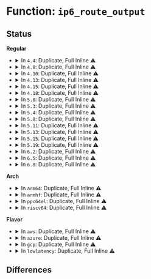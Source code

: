 # Function: <code>ip6_route_output</code>

## Status
<b>Regular</b>
<ul>
<li>
<details>
<summary>In <code>4.4</code>: Duplicate, Full Inline ⚠️</summary>

**Collision:** Static Duplication

**Inline:** Full

**Transformation:** False

**Instances:**

```
In net/ipv6/ip6_output.c (ffffffff817c45f9)
Location: include/net/ip6_route.h:70
Inline: True
Inline callers:
  - net/ipv6/ip6_output.c:ip6_dst_lookup_tail
```
```
In net/ipv6/route.c (ffffffff817d6ee1)
Location: include/net/ip6_route.h:70
Inline: True
Inline callers:
  - net/ipv6/route.c:ip6_update_pmtu
  - net/ipv6/route.c:inet6_rtm_getroute
```
```
In net/ipv6/ndisc.c (ffffffff817e0d4d)
Location: include/net/ip6_route.h:70
Inline: True
Inline callers:
  - net/ipv6/ndisc.c:ndisc_send_redirect
```
```
In net/ipv6/icmp.c (ffffffff817e7a6d)
Location: include/net/ip6_route.h:70
Inline: True
Inline callers:
  - net/ipv6/icmp.c:icmp6_send
```
```
In net/ipv6/ip6mr.c (ffffffff817f9fa9)
Location: include/net/ip6_route.h:70
Inline: True
```
```
In net/ipv6/xfrm6_policy.c (ffffffff817fc001)
Location: include/net/ip6_route.h:70
Inline: True
Inline callers:
  - net/ipv6/xfrm6_policy.c:xfrm6_dst_lookup
```
```
In net/ipv6/netfilter.c (ffffffff817fdb71)
Location: include/net/ip6_route.h:70
Inline: True
Inline callers:
  - net/ipv6/netfilter.c:nf_ip6_route
  - net/ipv6/netfilter.c:ip6_route_me_harder
```
</details>
</li>
<li>
<details>
<summary>In <code>4.8</code>: Duplicate, Full Inline ⚠️</summary>

**Collision:** Static Duplication

**Inline:** Full

**Transformation:** False

**Instances:**

```
In net/ipv6/ip6_output.c (ffffffff81831704)
Location: include/net/ip6_route.h:71
Inline: True
Inline callers:
  - net/ipv6/ip6_output.c:ip6_dst_lookup_tail
```
```
In net/ipv6/route.c (ffffffff81842726)
Location: include/net/ip6_route.h:71
Inline: True
Inline callers:
  - net/ipv6/route.c:inet6_rtm_getroute
  - net/ipv6/route.c:ip6_update_pmtu
```
```
In net/ipv6/ndisc.c (ffffffff8184f646)
Location: include/net/ip6_route.h:71
Inline: True
Inline callers:
  - net/ipv6/ndisc.c:ndisc_send_redirect
```
```
In net/ipv6/icmp.c (ffffffff81855eff)
Location: include/net/ip6_route.h:71
Inline: True
Inline callers:
  - net/ipv6/icmp.c:icmp6_send
```
```
In net/ipv6/ip6mr.c (ffffffff81869813)
Location: include/net/ip6_route.h:71
Inline: True
```
```
In net/ipv6/xfrm6_policy.c (ffffffff8186b8fa)
Location: include/net/ip6_route.h:71
Inline: True
Inline callers:
  - net/ipv6/xfrm6_policy.c:xfrm6_dst_lookup
```
```
In net/ipv6/netfilter.c (ffffffff8186d4a1)
Location: include/net/ip6_route.h:71
Inline: True
Inline callers:
  - net/ipv6/netfilter.c:nf_ip6_route
  - net/ipv6/netfilter.c:ip6_route_me_harder
```
</details>
</li>
<li>
<details>
<summary>In <code>4.10</code>: Duplicate, Full Inline ⚠️</summary>

**Collision:** Static Duplication

**Inline:** Full

**Transformation:** False

**Instances:**

```
In net/ipv6/ip6_output.c (ffffffff81863170)
Location: include/net/ip6_route.h:75
Inline: True
Inline callers:
  - net/ipv6/ip6_output.c:ip6_dst_lookup_tail
```
```
In net/ipv6/route.c (ffffffff818744a6)
Location: include/net/ip6_route.h:75
Inline: True
Inline callers:
  - net/ipv6/route.c:inet6_rtm_getroute
  - net/ipv6/route.c:ip6_update_pmtu
```
```
In net/ipv6/ndisc.c (ffffffff818815a9)
Location: include/net/ip6_route.h:75
Inline: True
Inline callers:
  - net/ipv6/ndisc.c:ndisc_send_redirect
```
```
In net/ipv6/icmp.c (ffffffff81887d54)
Location: include/net/ip6_route.h:75
Inline: True
Inline callers:
  - net/ipv6/icmp.c:icmp6_send
```
```
In net/ipv6/ip6mr.c (ffffffff8189c663)
Location: include/net/ip6_route.h:75
Inline: True
```
```
In net/ipv6/xfrm6_policy.c (ffffffff8189e75a)
Location: include/net/ip6_route.h:75
Inline: True
Inline callers:
  - net/ipv6/xfrm6_policy.c:xfrm6_dst_lookup
```
```
In net/ipv6/netfilter.c (ffffffff818a0281)
Location: include/net/ip6_route.h:75
Inline: True
Inline callers:
  - net/ipv6/netfilter.c:nf_ip6_route
  - net/ipv6/netfilter.c:ip6_route_me_harder
```
```
In net/ipv6/seg6_iptunnel.c (ffffffff818a46dd)
Location: include/net/ip6_route.h:75
Inline: True
Inline callers:
  - net/ipv6/seg6_iptunnel.c:seg6_output
```
</details>
</li>
<li>
<details>
<summary>In <code>4.13</code>: Duplicate, Full Inline ⚠️</summary>

**Collision:** Static Duplication

**Inline:** Full

**Transformation:** False

**Instances:**

```
In net/ipv6/ip6_output.c (ffffffff81887958)
Location: include/net/ip6_route.h:76
Inline: True
Inline callers:
  - net/ipv6/ip6_output.c:ip6_dst_lookup_tail
```
```
In net/ipv6/route.c (ffffffff81899469)
Location: include/net/ip6_route.h:76
Inline: True
Inline callers:
  - net/ipv6/route.c:inet6_rtm_getroute
  - net/ipv6/route.c:ip6_update_pmtu
```
```
In net/ipv6/ndisc.c (ffffffff818a7615)
Location: include/net/ip6_route.h:76
Inline: True
Inline callers:
  - net/ipv6/ndisc.c:ndisc_send_redirect
```
```
In net/ipv6/icmp.c (ffffffff818ae3b1)
Location: include/net/ip6_route.h:76
Inline: True
Inline callers:
  - net/ipv6/icmp.c:icmp6_send
```
```
In net/ipv6/ip6mr.c (ffffffff818c2a23)
Location: include/net/ip6_route.h:76
Inline: True
```
```
In net/ipv6/xfrm6_policy.c (ffffffff818c4e0a)
Location: include/net/ip6_route.h:76
Inline: True
Inline callers:
  - net/ipv6/xfrm6_policy.c:xfrm6_dst_lookup
```
```
In net/ipv6/netfilter.c (ffffffff818c68c1)
Location: include/net/ip6_route.h:76
Inline: True
Inline callers:
  - net/ipv6/netfilter.c:nf_ip6_route
  - net/ipv6/netfilter.c:ip6_route_me_harder
```
```
In net/ipv6/seg6_iptunnel.c (ffffffff818caf7a)
Location: include/net/ip6_route.h:76
Inline: True
Inline callers:
  - net/ipv6/seg6_iptunnel.c:seg6_output
```
</details>
</li>
<li>
<details>
<summary>In <code>4.15</code>: Duplicate, Full Inline ⚠️</summary>

**Collision:** Static Duplication

**Inline:** Full

**Transformation:** False

**Instances:**

```
In net/ipv6/ip6_output.c (ffffffff81908c08)
Location: include/net/ip6_route.h:77
Inline: True
Inline callers:
  - net/ipv6/ip6_output.c:ip6_dst_lookup_tail
```
```
In net/ipv6/route.c (ffffffff8191da43)
Location: include/net/ip6_route.h:77
Inline: True
Inline callers:
  - net/ipv6/route.c:inet6_rtm_getroute
  - net/ipv6/route.c:ip6_update_pmtu
```
```
In net/ipv6/ndisc.c (ffffffff8192a081)
Location: include/net/ip6_route.h:77
Inline: True
Inline callers:
  - net/ipv6/ndisc.c:ndisc_send_redirect
```
```
In net/ipv6/icmp.c (ffffffff81931053)
Location: include/net/ip6_route.h:77
Inline: True
Inline callers:
  - net/ipv6/icmp.c:icmp6_send
```
```
In net/ipv6/ip6mr.c (ffffffff81944e33)
Location: include/net/ip6_route.h:77
Inline: True
```
```
In net/ipv6/xfrm6_policy.c (ffffffff81947e9d)
Location: include/net/ip6_route.h:77
Inline: True
Inline callers:
  - net/ipv6/xfrm6_policy.c:xfrm6_dst_lookup
```
```
In net/ipv6/netfilter.c (ffffffff81949ca1)
Location: include/net/ip6_route.h:77
Inline: True
Inline callers:
  - net/ipv6/netfilter.c:nf_ip6_route
  - net/ipv6/netfilter.c:ip6_route_me_harder
```
```
In net/ipv6/seg6_iptunnel.c (ffffffff8194e8c0)
Location: include/net/ip6_route.h:77
Inline: True
Inline callers:
  - net/ipv6/seg6_iptunnel.c:seg6_output
```
</details>
</li>
<li>
<details>
<summary>In <code>4.18</code>: Duplicate, Full Inline ⚠️</summary>

**Collision:** Static Duplication

**Inline:** Full

**Transformation:** False

**Instances:**

```
In net/ipv6/ip6_output.c (ffffffff8195fda0)
Location: include/net/ip6_route.h:84
Inline: True
Inline callers:
  - net/ipv6/ip6_output.c:ip6_dst_lookup_tail
```
```
In net/ipv6/route.c (ffffffff81972810)
Location: include/net/ip6_route.h:84
Inline: True
Inline callers:
  - net/ipv6/route.c:inet6_rtm_getroute
  - net/ipv6/route.c:ip6_update_pmtu
```
```
In net/ipv6/ndisc.c (ffffffff8198235a)
Location: include/net/ip6_route.h:84
Inline: True
Inline callers:
  - net/ipv6/ndisc.c:ndisc_send_redirect
```
```
In net/ipv6/icmp.c (ffffffff81989cf4)
Location: include/net/ip6_route.h:84
Inline: True
Inline callers:
  - net/ipv6/icmp.c:icmp6_send
```
```
In net/ipv6/ip6mr.c (ffffffff8199e1bb)
Location: include/net/ip6_route.h:84
Inline: True
```
```
In net/ipv6/xfrm6_policy.c (ffffffff819a0ff7)
Location: include/net/ip6_route.h:84
Inline: True
Inline callers:
  - net/ipv6/xfrm6_policy.c:xfrm6_dst_lookup
```
```
In net/ipv6/netfilter.c (ffffffff819a2cb1)
Location: include/net/ip6_route.h:84
Inline: True
Inline callers:
  - net/ipv6/netfilter.c:nf_ip6_route
  - net/ipv6/netfilter.c:ip6_route_me_harder
```
```
In net/ipv6/seg6_iptunnel.c (ffffffff819a7c39)
Location: include/net/ip6_route.h:84
Inline: True
Inline callers:
  - net/ipv6/seg6_iptunnel.c:seg6_output
```
</details>
</li>
<li>
<details>
<summary>In <code>5.0</code>: Duplicate, Full Inline ⚠️</summary>

**Collision:** Static Duplication

**Inline:** Full

**Transformation:** False

**Instances:**

```
In net/ipv6/ip6_output.c (ffffffff81994b3f)
Location: include/net/ip6_route.h:84
Inline: True
Inline callers:
  - net/ipv6/ip6_output.c:ip6_dst_lookup_tail
```
```
In net/ipv6/route.c (ffffffff819a837f)
Location: include/net/ip6_route.h:84
Inline: True
Inline callers:
  - net/ipv6/route.c:inet6_rtm_getroute
  - net/ipv6/route.c:ip6_update_pmtu
```
```
In net/ipv6/ndisc.c (ffffffff819b8a0a)
Location: include/net/ip6_route.h:84
Inline: True
Inline callers:
  - net/ipv6/ndisc.c:ndisc_send_redirect
```
```
In net/ipv6/icmp.c (ffffffff819c05aa)
Location: include/net/ip6_route.h:84
Inline: True
Inline callers:
  - net/ipv6/icmp.c:icmp6_send
```
```
In net/ipv6/ip6mr.c (ffffffff819d4c7b)
Location: include/net/ip6_route.h:84
Inline: True
Inline callers:
  - net/ipv6/ip6mr.c:ip6mr_forward2
```
```
In net/ipv6/xfrm6_policy.c (ffffffff819d7c2a)
Location: include/net/ip6_route.h:84
Inline: True
Inline callers:
  - net/ipv6/xfrm6_policy.c:xfrm6_dst_lookup
```
```
In net/ipv6/netfilter.c (ffffffff819d9951)
Location: include/net/ip6_route.h:84
Inline: True
Inline callers:
  - net/ipv6/netfilter.c:nf_ip6_route
  - net/ipv6/netfilter.c:ip6_route_me_harder
```
```
In net/ipv6/seg6_iptunnel.c (ffffffff819de792)
Location: include/net/ip6_route.h:84
Inline: True
Inline callers:
  - net/ipv6/seg6_iptunnel.c:seg6_output
```
</details>
</li>
<li>
<details>
<summary>In <code>5.3</code>: Duplicate, Full Inline ⚠️</summary>

**Collision:** Static Duplication

**Inline:** Full

**Transformation:** False

**Instances:**

```
In net/ipv6/ip6_output.c (ffffffff81a00746)
Location: include/net/ip6_route.h:94
Inline: True
Inline callers:
  - net/ipv6/ip6_output.c:ip6_dst_lookup_tail
```
```
In net/ipv6/route.c (ffffffff81a15587)
Location: include/net/ip6_route.h:94
Inline: True
Inline callers:
  - net/ipv6/route.c:inet6_rtm_getroute
  - net/ipv6/route.c:ip6_update_pmtu
```
```
In net/ipv6/ndisc.c (ffffffff81a2747a)
Location: include/net/ip6_route.h:94
Inline: True
Inline callers:
  - net/ipv6/ndisc.c:ndisc_send_redirect
```
```
In net/ipv6/icmp.c (ffffffff81a2eb29)
Location: include/net/ip6_route.h:94
Inline: True
Inline callers:
  - net/ipv6/icmp.c:icmpv6_xrlim_allow
```
```
In net/ipv6/ip6mr.c (ffffffff81a43acc)
Location: include/net/ip6_route.h:94
Inline: True
Inline callers:
  - net/ipv6/ip6mr.c:ip6mr_forward2
```
```
In net/ipv6/xfrm6_policy.c (ffffffff81a46c37)
Location: include/net/ip6_route.h:94
Inline: True
Inline callers:
  - net/ipv6/xfrm6_policy.c:xfrm6_dst_lookup
```
```
In net/ipv6/netfilter.c (ffffffff81a481c1)
Location: include/net/ip6_route.h:94
Inline: True
Inline callers:
  - net/ipv6/netfilter.c:__nf_ip6_route
  - net/ipv6/netfilter.c:ip6_route_me_harder
```
```
In net/ipv6/seg6_iptunnel.c (ffffffff81a4d30b)
Location: include/net/ip6_route.h:94
Inline: True
Inline callers:
  - net/ipv6/seg6_iptunnel.c:seg6_output
```
</details>
</li>
<li>
<details>
<summary>In <code>5.4</code>: Duplicate, Full Inline ⚠️</summary>

**Collision:** Static Duplication

**Inline:** Full

**Transformation:** False

**Instances:**

```
In net/ipv6/ip6_output.c (ffffffff81a37316)
Location: include/net/ip6_route.h:94
Inline: True
Inline callers:
  - net/ipv6/ip6_output.c:ip6_dst_lookup_tail
```
```
In net/ipv6/route.c (ffffffff81a4c157)
Location: include/net/ip6_route.h:94
Inline: True
Inline callers:
  - net/ipv6/route.c:inet6_rtm_getroute
  - net/ipv6/route.c:ip6_update_pmtu
```
```
In net/ipv6/ndisc.c (ffffffff81a5deda)
Location: include/net/ip6_route.h:94
Inline: True
Inline callers:
  - net/ipv6/ndisc.c:ndisc_send_redirect
```
```
In net/ipv6/icmp.c (ffffffff81a65679)
Location: include/net/ip6_route.h:94
Inline: True
Inline callers:
  - net/ipv6/icmp.c:icmpv6_xrlim_allow
```
```
In net/ipv6/ip6mr.c (ffffffff81a7a74c)
Location: include/net/ip6_route.h:94
Inline: True
Inline callers:
  - net/ipv6/ip6mr.c:ip6mr_forward2
```
```
In net/ipv6/xfrm6_policy.c (ffffffff81a7d7e7)
Location: include/net/ip6_route.h:94
Inline: True
Inline callers:
  - net/ipv6/xfrm6_policy.c:xfrm6_dst_lookup
```
```
In net/ipv6/netfilter.c (ffffffff81a7ed71)
Location: include/net/ip6_route.h:94
Inline: True
Inline callers:
  - net/ipv6/netfilter.c:__nf_ip6_route
  - net/ipv6/netfilter.c:ip6_route_me_harder
```
```
In net/ipv6/seg6_iptunnel.c (ffffffff81a83edb)
Location: include/net/ip6_route.h:94
Inline: True
Inline callers:
  - net/ipv6/seg6_iptunnel.c:seg6_output
```
</details>
</li>
<li>
<details>
<summary>In <code>5.8</code>: Duplicate, Full Inline ⚠️</summary>

**Collision:** Static Duplication

**Inline:** Full

**Transformation:** False

**Instances:**

```
In net/ipv6/ip6_output.c (ffffffff81b2c846)
Location: include/net/ip6_route.h:94
Inline: True
Inline callers:
  - net/ipv6/ip6_output.c:ip6_dst_lookup_tail
```
```
In net/ipv6/route.c (ffffffff81b45cd6)
Location: include/net/ip6_route.h:94
Inline: True
Inline callers:
  - net/ipv6/route.c:inet6_rtm_getroute
  - net/ipv6/route.c:ip6_update_pmtu
```
```
In net/ipv6/ndisc.c (ffffffff81b56ca6)
Location: include/net/ip6_route.h:94
Inline: True
Inline callers:
  - net/ipv6/ndisc.c:ndisc_send_redirect
```
```
In net/ipv6/icmp.c (ffffffff81b5eb12)
Location: include/net/ip6_route.h:94
Inline: True
Inline callers:
  - net/ipv6/icmp.c:icmp6_send
  - net/ipv6/icmp.c:icmpv6_xrlim_allow
```
```
In net/ipv6/ip6mr.c (ffffffff81b7601e)
Location: include/net/ip6_route.h:94
Inline: True
```
```
In net/ipv6/xfrm6_policy.c (ffffffff81b780d7)
Location: include/net/ip6_route.h:94
Inline: True
Inline callers:
  - net/ipv6/xfrm6_policy.c:xfrm6_dst_lookup
```
```
In net/ipv6/netfilter.c (ffffffff81b799c1)
Location: include/net/ip6_route.h:94
Inline: True
Inline callers:
  - net/ipv6/netfilter.c:__nf_ip6_route
  - net/ipv6/netfilter.c:ip6_route_me_harder
```
```
In net/ipv6/seg6_iptunnel.c (ffffffff81b7ec91)
Location: include/net/ip6_route.h:94
Inline: True
Inline callers:
  - net/ipv6/seg6_iptunnel.c:seg6_output
```
</details>
</li>
<li>
<details>
<summary>In <code>5.11</code>: Duplicate, Full Inline ⚠️</summary>

**Collision:** Static Duplication

**Inline:** Full

**Transformation:** False

**Instances:**

```
In net/ipv6/ip6_output.c (ffffffff81b3b215)
Location: include/net/ip6_route.h:94
Inline: True
Inline callers:
  - net/ipv6/ip6_output.c:ip6_dst_lookup_tail
```
```
In net/ipv6/route.c (ffffffff81b5469a)
Location: include/net/ip6_route.h:94
Inline: True
Inline callers:
  - net/ipv6/route.c:inet6_rtm_getroute
  - net/ipv6/route.c:ip6_update_pmtu
```
```
In net/ipv6/ndisc.c (ffffffff81b65316)
Location: include/net/ip6_route.h:94
Inline: True
Inline callers:
  - net/ipv6/ndisc.c:ndisc_send_redirect
```
```
In net/ipv6/icmp.c (ffffffff81b6d29a)
Location: include/net/ip6_route.h:94
Inline: True
Inline callers:
  - net/ipv6/icmp.c:icmp6_send
  - net/ipv6/icmp.c:icmpv6_xrlim_allow
```
```
In net/ipv6/ip6mr.c (ffffffff81b84d9e)
Location: include/net/ip6_route.h:94
Inline: True
```
```
In net/ipv6/xfrm6_policy.c (ffffffff81b87027)
Location: include/net/ip6_route.h:94
Inline: True
Inline callers:
  - net/ipv6/xfrm6_policy.c:xfrm6_dst_lookup
```
```
In net/ipv6/netfilter.c (ffffffff81b88911)
Location: include/net/ip6_route.h:94
Inline: True
Inline callers:
  - net/ipv6/netfilter.c:__nf_ip6_route
  - net/ipv6/netfilter.c:ip6_route_me_harder
```
```
In net/ipv6/seg6_iptunnel.c (ffffffff81b8dcab)
Location: include/net/ip6_route.h:94
Inline: True
Inline callers:
  - net/ipv6/seg6_iptunnel.c:seg6_output
```
</details>
</li>
<li>
<details>
<summary>In <code>5.13</code>: Duplicate, Full Inline ⚠️</summary>

**Collision:** Static Duplication

**Inline:** Full

**Transformation:** False

**Instances:**

```
In net/ipv6/ip6_output.c (ffffffff81b28f1c)
Location: include/net/ip6_route.h:94
Inline: True
```
```
In net/ipv6/route.c (ffffffff81b41dfa)
Location: include/net/ip6_route.h:94
Inline: True
Inline callers:
  - net/ipv6/route.c:inet6_rtm_getroute
  - net/ipv6/route.c:ip6_update_pmtu
```
```
In net/ipv6/ndisc.c (ffffffff81b5360a)
Location: include/net/ip6_route.h:94
Inline: True
Inline callers:
  - net/ipv6/ndisc.c:ndisc_send_redirect
```
```
In net/ipv6/icmp.c (ffffffff81b5b5d1)
Location: include/net/ip6_route.h:94
Inline: True
Inline callers:
  - net/ipv6/icmp.c:icmp6_send
  - net/ipv6/icmp.c:icmpv6_xrlim_allow
```
```
In net/ipv6/ip6mr.c (ffffffff81b73a52)
Location: include/net/ip6_route.h:94
Inline: True
```
```
In net/ipv6/xfrm6_policy.c (ffffffff81b75cf7)
Location: include/net/ip6_route.h:94
Inline: True
Inline callers:
  - net/ipv6/xfrm6_policy.c:xfrm6_dst_lookup
```
```
In net/ipv6/netfilter.c (ffffffff81b77641)
Location: include/net/ip6_route.h:94
Inline: True
Inline callers:
  - net/ipv6/netfilter.c:__nf_ip6_route
  - net/ipv6/netfilter.c:ip6_route_me_harder
```
```
In net/ipv6/seg6_iptunnel.c (ffffffff81b7cb7d)
Location: include/net/ip6_route.h:94
Inline: True
Inline callers:
  - net/ipv6/seg6_iptunnel.c:seg6_output
```
</details>
</li>
<li>
<details>
<summary>In <code>5.15</code>: Duplicate, Full Inline ⚠️</summary>

**Collision:** Static Duplication

**Inline:** Full

**Transformation:** False

**Instances:**

```
In net/ipv6/ip6_output.c (ffffffff81bf0103)
Location: include/net/ip6_route.h:94
Inline: True
```
```
In net/ipv6/route.c (ffffffff81c09b50)
Location: include/net/ip6_route.h:94
Inline: True
Inline callers:
  - net/ipv6/route.c:inet6_rtm_getroute
  - net/ipv6/route.c:ip6_update_pmtu
```
```
In net/ipv6/ndisc.c (ffffffff81c1ab1a)
Location: include/net/ip6_route.h:94
Inline: True
Inline callers:
  - net/ipv6/ndisc.c:ndisc_send_redirect
```
```
In net/ipv6/icmp.c (ffffffff81c22ce4)
Location: include/net/ip6_route.h:94
Inline: True
Inline callers:
  - net/ipv6/icmp.c:icmp6_send
  - net/ipv6/icmp.c:icmpv6_xrlim_allow
```
```
In net/ipv6/ip6mr.c (ffffffff81c3e031)
Location: include/net/ip6_route.h:94
Inline: True
```
```
In net/ipv6/xfrm6_policy.c (ffffffff81c40767)
Location: include/net/ip6_route.h:94
Inline: True
Inline callers:
  - net/ipv6/xfrm6_policy.c:xfrm6_dst_lookup
```
```
In net/ipv6/netfilter.c (ffffffff81c42111)
Location: include/net/ip6_route.h:94
Inline: True
Inline callers:
  - net/ipv6/netfilter.c:__nf_ip6_route
  - net/ipv6/netfilter.c:ip6_route_me_harder
```
```
In net/ipv6/seg6_iptunnel.c (ffffffff81c47ced)
Location: include/net/ip6_route.h:94
Inline: True
Inline callers:
  - net/ipv6/seg6_iptunnel.c:seg6_output_core
```
</details>
</li>
<li>
<details>
<summary>In <code>5.19</code>: Duplicate, Full Inline ⚠️</summary>

**Collision:** Static Duplication

**Inline:** Full

**Transformation:** False

**Instances:**

```
In net/ipv6/ip6_output.c (ffffffff81d887a1)
Location: include/net/ip6_route.h:94
Inline: True
```
```
In net/ipv6/route.c (ffffffff81da4d41)
Location: include/net/ip6_route.h:94
Inline: True
Inline callers:
  - net/ipv6/route.c:inet6_rtm_getroute
  - net/ipv6/route.c:ip6_update_pmtu
```
```
In net/ipv6/ndisc.c (ffffffff81db70dd)
Location: include/net/ip6_route.h:94
Inline: True
Inline callers:
  - net/ipv6/ndisc.c:ndisc_send_redirect
```
```
In net/ipv6/icmp.c (ffffffff81dbfbc1)
Location: include/net/ip6_route.h:94
Inline: True
Inline callers:
  - net/ipv6/icmp.c:icmp6_send
  - net/ipv6/icmp.c:icmpv6_xrlim_allow
```
```
In net/ipv6/ip6mr.c (ffffffff81ddc6ae)
Location: include/net/ip6_route.h:94
Inline: True
```
```
In net/ipv6/xfrm6_policy.c (ffffffff81ddede9)
Location: include/net/ip6_route.h:94
Inline: True
Inline callers:
  - net/ipv6/xfrm6_policy.c:xfrm6_dst_lookup
```
```
In net/ipv6/netfilter.c (ffffffff81de0aa1)
Location: include/net/ip6_route.h:94
Inline: True
Inline callers:
  - net/ipv6/netfilter.c:__nf_ip6_route
  - net/ipv6/netfilter.c:ip6_route_me_harder
```
```
In net/ipv6/seg6_iptunnel.c (ffffffff81de7153)
Location: include/net/ip6_route.h:94
Inline: True
Inline callers:
  - net/ipv6/seg6_iptunnel.c:seg6_output_core
```
```
In net/ipv6/ioam6_iptunnel.c (ffffffff81dec383)
Location: include/net/ip6_route.h:94
Inline: True
Inline callers:
  - net/ipv6/ioam6_iptunnel.c:ioam6_output
```
</details>
</li>
<li>
<details>
<summary>In <code>6.2</code>: Duplicate, Full Inline ⚠️</summary>

**Collision:** Static Duplication

**Inline:** Full

**Transformation:** False

**Instances:**

```
In net/ipv6/ip6_output.c (ffffffff81f56581)
Location: include/net/ip6_route.h:94
Inline: True
```
```
In net/ipv6/route.c (ffffffff81f741f1)
Location: include/net/ip6_route.h:94
Inline: True
Inline callers:
  - net/ipv6/route.c:inet6_rtm_getroute
  - net/ipv6/route.c:ip6_update_pmtu
```
```
In net/ipv6/ndisc.c (ffffffff81f86dad)
Location: include/net/ip6_route.h:94
Inline: True
Inline callers:
  - net/ipv6/ndisc.c:ndisc_send_redirect
```
```
In net/ipv6/icmp.c (ffffffff81f90310)
Location: include/net/ip6_route.h:94
Inline: True
Inline callers:
  - net/ipv6/icmp.c:icmp6_send
  - net/ipv6/icmp.c:icmpv6_xrlim_allow
```
```
In net/ipv6/ip6mr.c (ffffffff81fad73e)
Location: include/net/ip6_route.h:94
Inline: True
```
```
In net/ipv6/xfrm6_policy.c (ffffffff81fb0e99)
Location: include/net/ip6_route.h:94
Inline: True
Inline callers:
  - net/ipv6/xfrm6_policy.c:xfrm6_dst_lookup
```
```
In net/ipv6/netfilter.c (ffffffff81fb2ed1)
Location: include/net/ip6_route.h:94
Inline: True
Inline callers:
  - net/ipv6/netfilter.c:__nf_ip6_route
  - net/ipv6/netfilter.c:ip6_route_me_harder
```
```
In net/ipv6/seg6_iptunnel.c (ffffffff81fb9fe3)
Location: include/net/ip6_route.h:94
Inline: True
Inline callers:
  - net/ipv6/seg6_iptunnel.c:seg6_output_core
```
```
In net/ipv6/ioam6_iptunnel.c (ffffffff81fbffd3)
Location: include/net/ip6_route.h:94
Inline: True
Inline callers:
  - net/ipv6/ioam6_iptunnel.c:ioam6_output
```
</details>
</li>
<li>
<details>
<summary>In <code>6.5</code>: Duplicate, Full Inline ⚠️</summary>

**Collision:** Static Duplication

**Inline:** Full

**Transformation:** False

**Instances:**

```
In net/ipv6/ip6_output.c (ffffffff81fb5f63)
Location: include/net/ip6_route.h:90
Inline: True
```
```
In net/ipv6/route.c (ffffffff81fd42d4)
Location: include/net/ip6_route.h:90
Inline: True
Inline callers:
  - net/ipv6/route.c:inet6_rtm_getroute
  - net/ipv6/route.c:ip6_update_pmtu
```
```
In net/ipv6/ndisc.c (ffffffff81fe70ed)
Location: include/net/ip6_route.h:90
Inline: True
Inline callers:
  - net/ipv6/ndisc.c:ndisc_send_redirect
```
```
In net/ipv6/icmp.c (ffffffff81ff0b64)
Location: include/net/ip6_route.h:90
Inline: True
Inline callers:
  - net/ipv6/icmp.c:icmp6_send
  - net/ipv6/icmp.c:icmpv6_xrlim_allow
```
```
In net/ipv6/ip6mr.c (ffffffff8200deee)
Location: include/net/ip6_route.h:90
Inline: True
```
```
In net/ipv6/xfrm6_policy.c (ffffffff82011549)
Location: include/net/ip6_route.h:90
Inline: True
Inline callers:
  - net/ipv6/xfrm6_policy.c:xfrm6_dst_lookup
```
```
In net/ipv6/netfilter.c (ffffffff820135c1)
Location: include/net/ip6_route.h:90
Inline: True
Inline callers:
  - net/ipv6/netfilter.c:__nf_ip6_route
  - net/ipv6/netfilter.c:ip6_route_me_harder
```
```
In net/ipv6/seg6_iptunnel.c (ffffffff8201a716)
Location: include/net/ip6_route.h:90
Inline: True
Inline callers:
  - net/ipv6/seg6_iptunnel.c:seg6_output_core
```
```
In net/ipv6/ioam6_iptunnel.c (ffffffff82020f51)
Location: include/net/ip6_route.h:90
Inline: True
Inline callers:
  - net/ipv6/ioam6_iptunnel.c:ioam6_output
```
</details>
</li>
<li>
<details>
<summary>In <code>6.8</code>: Duplicate, Full Inline ⚠️</summary>

**Collision:** Static Duplication

**Inline:** Full

**Transformation:** False

**Instances:**

```
In net/ipv6/ip6_output.c (ffffffff82083633)
Location: include/net/ip6_route.h:89
Inline: True
```
```
In net/ipv6/route.c (ffffffff820a1be6)
Location: include/net/ip6_route.h:89
Inline: True
Inline callers:
  - net/ipv6/route.c:inet6_rtm_getroute
  - net/ipv6/route.c:ip6_update_pmtu
```
```
In net/ipv6/ndisc.c (ffffffff820b4f4c)
Location: include/net/ip6_route.h:89
Inline: True
Inline callers:
  - net/ipv6/ndisc.c:ndisc_send_redirect
```
```
In net/ipv6/icmp.c (ffffffff820be758)
Location: include/net/ip6_route.h:89
Inline: True
Inline callers:
  - net/ipv6/icmp.c:icmp6_send
  - net/ipv6/icmp.c:icmpv6_xrlim_allow
```
```
In net/ipv6/ip6mr.c (ffffffff820dca7e)
Location: include/net/ip6_route.h:89
Inline: True
```
```
In net/ipv6/xfrm6_policy.c (ffffffff820e04e3)
Location: include/net/ip6_route.h:89
Inline: True
Inline callers:
  - net/ipv6/xfrm6_policy.c:xfrm6_dst_lookup
```
```
In net/ipv6/netfilter.c (ffffffff820e2721)
Location: include/net/ip6_route.h:89
Inline: True
Inline callers:
  - net/ipv6/netfilter.c:__nf_ip6_route
  - net/ipv6/netfilter.c:ip6_route_me_harder
```
```
In net/ipv6/seg6_iptunnel.c (ffffffff820e96d0)
Location: include/net/ip6_route.h:89
Inline: True
Inline callers:
  - net/ipv6/seg6_iptunnel.c:seg6_output_core
```
```
In net/ipv6/ioam6_iptunnel.c (ffffffff820f007e)
Location: include/net/ip6_route.h:89
Inline: True
Inline callers:
  - net/ipv6/ioam6_iptunnel.c:ioam6_output
```
</details>
</li>
</ul>
<b>Arch</b>
<ul>
<li>
<details>
<summary>In <code>arm64</code>: Duplicate, Full Inline ⚠️</summary>

**Collision:** Static Duplication

**Inline:** Full

**Transformation:** False

**Instances:**

```
In net/ipv6/ip6_output.c (ffff800010cf9e64)
Location: include/net/ip6_route.h:94
Inline: True
Inline callers:
  - net/ipv6/ip6_output.c:ip6_dst_lookup_tail
```
```
In net/ipv6/route.c (ffff800010d1165c)
Location: include/net/ip6_route.h:94
Inline: True
Inline callers:
  - net/ipv6/route.c:inet6_rtm_getroute
  - net/ipv6/route.c:ip6_update_pmtu
```
```
In net/ipv6/ndisc.c (ffff800010d22fa4)
Location: include/net/ip6_route.h:94
Inline: True
Inline callers:
  - net/ipv6/ndisc.c:ndisc_send_redirect
```
```
In net/ipv6/icmp.c (ffff800010d2b8dc)
Location: include/net/ip6_route.h:94
Inline: True
Inline callers:
  - net/ipv6/icmp.c:icmpv6_xrlim_allow
```
```
In net/ipv6/ip6mr.c (ffff800010d44214)
Location: include/net/ip6_route.h:94
Inline: True
Inline callers:
  - net/ipv6/ip6mr.c:ip6mr_forward2
```
```
In net/ipv6/xfrm6_policy.c (ffff800010d489a4)
Location: include/net/ip6_route.h:94
Inline: True
Inline callers:
  - net/ipv6/xfrm6_policy.c:xfrm6_dst_lookup
```
```
In net/ipv6/netfilter.c (ffff800010d4a318)
Location: include/net/ip6_route.h:94
Inline: True
Inline callers:
  - net/ipv6/netfilter.c:__nf_ip6_route
  - net/ipv6/netfilter.c:ip6_route_me_harder
```
```
In net/ipv6/seg6_iptunnel.c (ffff800010d4fc20)
Location: include/net/ip6_route.h:94
Inline: True
Inline callers:
  - net/ipv6/seg6_iptunnel.c:seg6_output
```
</details>
</li>
<li>
<details>
<summary>In <code>armhf</code>: Duplicate, Full Inline ⚠️</summary>

**Collision:** Static Duplication

**Inline:** Full

**Transformation:** False

**Instances:**

```
In net/ipv6/ip6_output.c (c0dfe81c)
Location: include/net/ip6_route.h:94
Inline: True
Inline callers:
  - net/ipv6/ip6_output.c:ip6_dst_lookup_tail
```
```
In net/ipv6/route.c (c0e15a7c)
Location: include/net/ip6_route.h:94
Inline: True
Inline callers:
  - net/ipv6/route.c:inet6_rtm_getroute
  - net/ipv6/route.c:ip6_update_pmtu
```
```
In net/ipv6/ndisc.c (c0e275f0)
Location: include/net/ip6_route.h:94
Inline: True
Inline callers:
  - net/ipv6/ndisc.c:ndisc_send_redirect
```
```
In net/ipv6/icmp.c (c0e2f4c0)
Location: include/net/ip6_route.h:94
Inline: True
Inline callers:
  - net/ipv6/icmp.c:icmpv6_xrlim_allow
```
```
In net/ipv6/ip6mr.c (c0e46764)
Location: include/net/ip6_route.h:94
Inline: True
Inline callers:
  - net/ipv6/ip6mr.c:ip6mr_forward2
```
```
In net/ipv6/xfrm6_policy.c (c0e4a014)
Location: include/net/ip6_route.h:94
Inline: True
Inline callers:
  - net/ipv6/xfrm6_policy.c:xfrm6_dst_lookup
```
```
In net/ipv6/netfilter.c (c0e4b564)
Location: include/net/ip6_route.h:94
Inline: True
Inline callers:
  - net/ipv6/netfilter.c:__nf_ip6_route
  - net/ipv6/netfilter.c:ip6_route_me_harder
```
```
In net/ipv6/seg6_iptunnel.c (c0e50990)
Location: include/net/ip6_route.h:94
Inline: True
Inline callers:
  - net/ipv6/seg6_iptunnel.c:seg6_output
```
</details>
</li>
<li>
<details>
<summary>In <code>ppc64el</code>: Duplicate, Full Inline ⚠️</summary>

**Collision:** Static Duplication

**Inline:** Full

**Transformation:** False

**Instances:**

```
In net/ipv6/ip6_output.c (c000000000e1ece0)
Location: include/net/ip6_route.h:94
Inline: True
Inline callers:
  - net/ipv6/ip6_output.c:ip6_dst_lookup_tail
```
```
In net/ipv6/route.c (c000000000e3ab04)
Location: include/net/ip6_route.h:94
Inline: True
Inline callers:
  - net/ipv6/route.c:inet6_rtm_getroute
  - net/ipv6/route.c:ip6_update_pmtu
```
```
In net/ipv6/ndisc.c (c000000000e52e8c)
Location: include/net/ip6_route.h:94
Inline: True
Inline callers:
  - net/ipv6/ndisc.c:ndisc_send_redirect
```
```
In net/ipv6/icmp.c (c000000000e5ce10)
Location: include/net/ip6_route.h:94
Inline: True
Inline callers:
  - net/ipv6/icmp.c:icmpv6_xrlim_allow
```
```
In net/ipv6/ip6mr.c (c000000000e7a6b8)
Location: include/net/ip6_route.h:94
Inline: True
Inline callers:
  - net/ipv6/ip6mr.c:ip6mr_forward2
```
```
In net/ipv6/xfrm6_policy.c (c000000000e7ddbc)
Location: include/net/ip6_route.h:94
Inline: True
Inline callers:
  - net/ipv6/xfrm6_policy.c:xfrm6_dst_lookup
```
```
In net/ipv6/netfilter.c (c000000000e7fea4)
Location: include/net/ip6_route.h:94
Inline: True
Inline callers:
  - net/ipv6/netfilter.c:__nf_ip6_route
  - net/ipv6/netfilter.c:ip6_route_me_harder
```
```
In net/ipv6/seg6_iptunnel.c (c000000000e874b4)
Location: include/net/ip6_route.h:94
Inline: True
Inline callers:
  - net/ipv6/seg6_iptunnel.c:seg6_output
```
</details>
</li>
<li>
<details>
<summary>In <code>riscv64</code>: Duplicate, Full Inline ⚠️</summary>

**Collision:** Static Duplication

**Inline:** Full

**Transformation:** False

**Instances:**

```
In net/ipv6/ip6_output.c (ffffffe0008433a2)
Location: include/net/ip6_route.h:94
Inline: True
Inline callers:
  - net/ipv6/ip6_output.c:ip6_dst_lookup_tail
```
```
In net/ipv6/route.c (ffffffe0008562b4)
Location: include/net/ip6_route.h:94
Inline: True
Inline callers:
  - net/ipv6/route.c:inet6_rtm_getroute
  - net/ipv6/route.c:ip6_update_pmtu
```
```
In net/ipv6/ndisc.c (ffffffe000864a18)
Location: include/net/ip6_route.h:94
Inline: True
Inline callers:
  - net/ipv6/ndisc.c:ndisc_send_redirect
```
```
In net/ipv6/icmp.c (ffffffe00086ba7e)
Location: include/net/ip6_route.h:94
Inline: True
Inline callers:
  - net/ipv6/icmp.c:icmpv6_xrlim_allow
```
```
In net/ipv6/ip6mr.c (ffffffe0008800ea)
Location: include/net/ip6_route.h:94
Inline: True
Inline callers:
  - net/ipv6/ip6mr.c:ip6mr_forward2
```
```
In net/ipv6/xfrm6_policy.c (ffffffe0008820e4)
Location: include/net/ip6_route.h:94
Inline: True
Inline callers:
  - net/ipv6/xfrm6_policy.c:xfrm6_dst_lookup
```
```
In net/ipv6/netfilter.c (ffffffe000883514)
Location: include/net/ip6_route.h:94
Inline: True
Inline callers:
  - net/ipv6/netfilter.c:__nf_ip6_route
  - net/ipv6/netfilter.c:ip6_route_me_harder
```
```
In net/ipv6/seg6_iptunnel.c (ffffffe000888330)
Location: include/net/ip6_route.h:94
Inline: True
Inline callers:
  - net/ipv6/seg6_iptunnel.c:seg6_output
```
</details>
</li>
</ul>
<b>Flavor</b>
<ul>
<li>
<details>
<summary>In <code>aws</code>: Duplicate, Full Inline ⚠️</summary>

**Collision:** Static Duplication

**Inline:** Full

**Transformation:** False

**Instances:**

```
In net/ipv6/ip6_output.c (ffffffff819d69a6)
Location: include/net/ip6_route.h:94
Inline: True
Inline callers:
  - net/ipv6/ip6_output.c:ip6_dst_lookup_tail
```
```
In net/ipv6/route.c (ffffffff819eb7e7)
Location: include/net/ip6_route.h:94
Inline: True
Inline callers:
  - net/ipv6/route.c:inet6_rtm_getroute
  - net/ipv6/route.c:ip6_update_pmtu
```
```
In net/ipv6/ndisc.c (ffffffff819fd56a)
Location: include/net/ip6_route.h:94
Inline: True
Inline callers:
  - net/ipv6/ndisc.c:ndisc_send_redirect
```
```
In net/ipv6/icmp.c (ffffffff81a04d09)
Location: include/net/ip6_route.h:94
Inline: True
Inline callers:
  - net/ipv6/icmp.c:icmpv6_xrlim_allow
```
```
In net/ipv6/ip6mr.c (ffffffff81a19ddc)
Location: include/net/ip6_route.h:94
Inline: True
Inline callers:
  - net/ipv6/ip6mr.c:ip6mr_forward2
```
```
In net/ipv6/xfrm6_policy.c (ffffffff81a1ce77)
Location: include/net/ip6_route.h:94
Inline: True
Inline callers:
  - net/ipv6/xfrm6_policy.c:xfrm6_dst_lookup
```
```
In net/ipv6/netfilter.c (ffffffff81a1e401)
Location: include/net/ip6_route.h:94
Inline: True
Inline callers:
  - net/ipv6/netfilter.c:__nf_ip6_route
  - net/ipv6/netfilter.c:ip6_route_me_harder
```
```
In net/ipv6/seg6_iptunnel.c (ffffffff81a2356b)
Location: include/net/ip6_route.h:94
Inline: True
Inline callers:
  - net/ipv6/seg6_iptunnel.c:seg6_output
```
</details>
</li>
<li>
<details>
<summary>In <code>azure</code>: Duplicate, Full Inline ⚠️</summary>

**Collision:** Static Duplication

**Inline:** Full

**Transformation:** False

**Instances:**

```
In net/ipv6/ip6_output.c (ffffffff81993766)
Location: include/net/ip6_route.h:94
Inline: True
Inline callers:
  - net/ipv6/ip6_output.c:ip6_dst_lookup_tail
```
```
In net/ipv6/route.c (ffffffff819a85a7)
Location: include/net/ip6_route.h:94
Inline: True
Inline callers:
  - net/ipv6/route.c:inet6_rtm_getroute
  - net/ipv6/route.c:ip6_update_pmtu
```
```
In net/ipv6/ndisc.c (ffffffff819ba32a)
Location: include/net/ip6_route.h:94
Inline: True
Inline callers:
  - net/ipv6/ndisc.c:ndisc_send_redirect
```
```
In net/ipv6/icmp.c (ffffffff819c1ac9)
Location: include/net/ip6_route.h:94
Inline: True
Inline callers:
  - net/ipv6/icmp.c:icmpv6_xrlim_allow
```
```
In net/ipv6/ip6mr.c (ffffffff819d6b9c)
Location: include/net/ip6_route.h:94
Inline: True
Inline callers:
  - net/ipv6/ip6mr.c:ip6mr_forward2
```
```
In net/ipv6/xfrm6_policy.c (ffffffff819d9c37)
Location: include/net/ip6_route.h:94
Inline: True
Inline callers:
  - net/ipv6/xfrm6_policy.c:xfrm6_dst_lookup
```
```
In net/ipv6/netfilter.c (ffffffff819db1c1)
Location: include/net/ip6_route.h:94
Inline: True
Inline callers:
  - net/ipv6/netfilter.c:__nf_ip6_route
  - net/ipv6/netfilter.c:ip6_route_me_harder
```
```
In net/ipv6/seg6_iptunnel.c (ffffffff819e032b)
Location: include/net/ip6_route.h:94
Inline: True
Inline callers:
  - net/ipv6/seg6_iptunnel.c:seg6_output
```
</details>
</li>
<li>
<details>
<summary>In <code>gcp</code>: Duplicate, Full Inline ⚠️</summary>

**Collision:** Static Duplication

**Inline:** Full

**Transformation:** False

**Instances:**

```
In net/ipv6/ip6_output.c (ffffffff81a41426)
Location: include/net/ip6_route.h:94
Inline: True
Inline callers:
  - net/ipv6/ip6_output.c:ip6_dst_lookup_tail
```
```
In net/ipv6/route.c (ffffffff81a56267)
Location: include/net/ip6_route.h:94
Inline: True
Inline callers:
  - net/ipv6/route.c:inet6_rtm_getroute
  - net/ipv6/route.c:ip6_update_pmtu
```
```
In net/ipv6/ndisc.c (ffffffff81a67fea)
Location: include/net/ip6_route.h:94
Inline: True
Inline callers:
  - net/ipv6/ndisc.c:ndisc_send_redirect
```
```
In net/ipv6/icmp.c (ffffffff81a6f789)
Location: include/net/ip6_route.h:94
Inline: True
Inline callers:
  - net/ipv6/icmp.c:icmpv6_xrlim_allow
```
```
In net/ipv6/ip6mr.c (ffffffff81a8485c)
Location: include/net/ip6_route.h:94
Inline: True
Inline callers:
  - net/ipv6/ip6mr.c:ip6mr_forward2
```
```
In net/ipv6/xfrm6_policy.c (ffffffff81a878f7)
Location: include/net/ip6_route.h:94
Inline: True
Inline callers:
  - net/ipv6/xfrm6_policy.c:xfrm6_dst_lookup
```
```
In net/ipv6/netfilter.c (ffffffff81a88e81)
Location: include/net/ip6_route.h:94
Inline: True
Inline callers:
  - net/ipv6/netfilter.c:__nf_ip6_route
  - net/ipv6/netfilter.c:ip6_route_me_harder
```
```
In net/ipv6/seg6_iptunnel.c (ffffffff81a8dfeb)
Location: include/net/ip6_route.h:94
Inline: True
Inline callers:
  - net/ipv6/seg6_iptunnel.c:seg6_output
```
</details>
</li>
<li>
<details>
<summary>In <code>lowlatency</code>: Duplicate, Full Inline ⚠️</summary>

**Collision:** Static Duplication

**Inline:** Full

**Transformation:** False

**Instances:**

```
In net/ipv6/ip6_output.c (ffffffff81a4cfde)
Location: include/net/ip6_route.h:94
Inline: True
Inline callers:
  - net/ipv6/ip6_output.c:ip6_dst_lookup_tail
```
```
In net/ipv6/route.c (ffffffff81a622b7)
Location: include/net/ip6_route.h:94
Inline: True
Inline callers:
  - net/ipv6/route.c:inet6_rtm_getroute
  - net/ipv6/route.c:ip6_update_pmtu
```
```
In net/ipv6/ndisc.c (ffffffff81a745da)
Location: include/net/ip6_route.h:94
Inline: True
Inline callers:
  - net/ipv6/ndisc.c:ndisc_send_redirect
```
```
In net/ipv6/icmp.c (ffffffff81a7bdb9)
Location: include/net/ip6_route.h:94
Inline: True
Inline callers:
  - net/ipv6/icmp.c:icmpv6_xrlim_allow
```
```
In net/ipv6/ip6mr.c (ffffffff81a911ac)
Location: include/net/ip6_route.h:94
Inline: True
Inline callers:
  - net/ipv6/ip6mr.c:ip6mr_forward2
```
```
In net/ipv6/xfrm6_policy.c (ffffffff81a944e0)
Location: include/net/ip6_route.h:94
Inline: True
Inline callers:
  - net/ipv6/xfrm6_policy.c:xfrm6_dst_lookup
```
```
In net/ipv6/netfilter.c (ffffffff81a95ae1)
Location: include/net/ip6_route.h:94
Inline: True
Inline callers:
  - net/ipv6/netfilter.c:__nf_ip6_route
  - net/ipv6/netfilter.c:ip6_route_me_harder
```
```
In net/ipv6/seg6_iptunnel.c (ffffffff81a9ad2f)
Location: include/net/ip6_route.h:94
Inline: True
Inline callers:
  - net/ipv6/seg6_iptunnel.c:seg6_output
```
</details>
</li>
</ul>

## Differences
